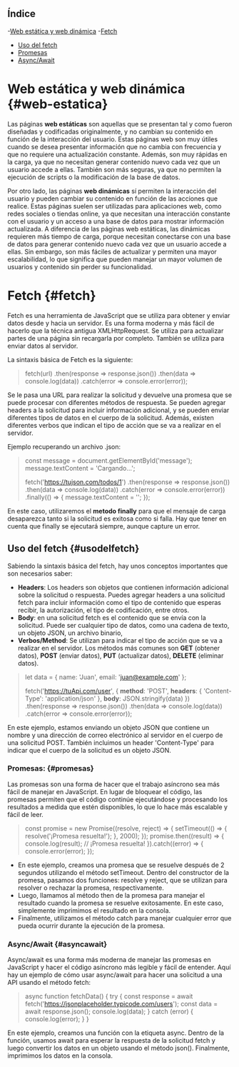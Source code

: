 ## Índice

-[Web estática y web dinámica](#web-estatica)
-[Fetch](#fetch)
 - [Uso del fetch](#usodelfetch)
 - [Promesas](#promesas)
 - [Async/Await](#asyncawait)

# Web estática y web dinámica {#web-estatica}

Las páginas **web estáticas** son aquellas que se presentan tal y como fueron diseñadas y codificadas originalmente, y no cambian su contenido en función de la interacción del usuario. Estas páginas web son muy útiles cuando se desea presentar información que no cambia con frecuencia y que no requiere una actualización constante. Además, son muy rápidas en la carga, ya que no necesitan generar contenido nuevo cada vez que un usuario accede a ellas. También son más seguras, ya que no permiten la ejecución de scripts o la modificación de la base de datos.

Por otro lado, las páginas **web dinámicas** sí permiten la interacción del usuario y pueden cambiar su contenido en función de las acciones que realice. Estas páginas suelen ser utilizadas para aplicaciones web, como redes sociales o tiendas online, ya que necesitan una interacción constante con el usuario y un acceso a una base de datos para mostrar información actualizada. 
A diferencia de las páginas web estáticas, las dinámicas requieren más tiempo de carga, porque necesitan conectarse con una base de datos para generar contenido nuevo cada vez que un usuario accede a ellas. Sin embargo, son más fáciles de actualizar y permiten una mayor escalabilidad, lo que significa que pueden manejar un mayor volumen de usuarios y contenido sin perder su funcionalidad.
	 
# Fetch {#fetch}

Fetch es una herramienta de JavaScript que se utiliza para obtener y enviar datos desde y hacia un servidor. Es una forma moderna y más fácil de hacerlo que la técnica antigua XMLHttpRequest. Se utiliza para actualizar partes de una página sin recargarla por completo. También se utiliza para enviar datos al servidor.

La sintaxis básica de Fetch es la siguiente: 

> fetch(url) .then(response => response.json()) .then(data => 
> console.log(data)) .catch(error =>  console.error(error));

Se le pasa una URL para realizar la solicitud y devuelve una promesa que se puede procesar con diferentes métodos de respuesta. Se pueden agregar headers a la solicitud para incluir información adicional, y se pueden enviar diferentes tipos de datos en el cuerpo de la solicitud. Además, existen diferentes verbos que indican el tipo de acción que se va a realizar en el servidor.

Ejemplo recuperando un archivo .json:

>
>const message = document.getElementById('message'); message.textContent = 'Cargando...';
>
> fetch('https://tujson.com/todos/1') .then(response
> => response.json()) .then(data =>  console.log(data)) .catch(error =>  console.error(error)) .finally(() => { message.textContent = ''; });

En este caso, utilizaremos el **metodo finally** para que el mensaje de carga desaparezca tanto si la solicitud es exitosa como si falla. Hay que tener en cuenta que finally se ejecutará siempre, aunque capture un error.

## Uso del fetch {#usodelfetch}

Sabiendo la sintaxis básica del fetch, hay unos conceptos importantes que son necesarios saber:
-   **Headers**: Los headers son objetos que contienen información adicional sobre la solicitud o respuesta. Puedes agregar headers a una solicitud fetch para incluir información como el tipo de contenido que esperas recibir, la autorización, el tipo de codificación, entre otros.
- **Body**: en una solicitud fetch es el contenido que se envía con la solicitud. Puede ser cualquier tipo de datos, como una cadena de texto, un objeto JSON, un archivo binario,
-   **Verbos/Method**: Se utilizan para indicar el tipo de acción que se va a realizar en el servidor. Los métodos más comunes son **GET** (obtener datos), **POST** (enviar datos), **PUT** (actualizar datos), **DELETE** (eliminar datos).
    
> let data = { name: 'Juan', email: 'juan@example.com' };
> 
> fetch('https://tuApi.com/user', {
>  **method**: 'POST', 
>  **headers**: {
> 'Content-Type': 'application/json' }, 
> **body**: JSON.stringify(data) })
> .then(response => response.json()) .then(data =>  console.log(data))
> .catch(error =>  console.error(error)); 

En este ejemplo, estamos enviando un objeto JSON que contiene un nombre y una dirección de correo electrónico al servidor en el cuerpo de una solicitud POST. También incluimos un header 'Content-Type' para indicar que el cuerpo de la solicitud es un objeto JSON.

### Promesas: {#promesas}


Las promesas son una forma de hacer que el trabajo asíncrono sea más fácil de manejar en JavaScript. En lugar de bloquear el código, las promesas permiten que el código continúe ejecutándose y procesando los resultados a medida que estén disponibles, lo que lo hace más escalable y fácil de leer.

> const promise = new  Promise((resolve, reject) => { setTimeout(() => {
> resolve('¡Promesa resuelta!'); }, 2000); }); promise.then((result) =>
> { console.log(result); // ¡Promesa resuelta! }).catch((error) => {
> console.error(error); });

 - En este ejemplo, creamos una promesa que se resuelve después de 2 segundos utilizando el método setTimeout. Dentro del constructor de la promesa, pasamos dos funciones: resolve y reject, que se utilizan para resolver o rechazar la promesa, respectivamente.
 - Luego, llamamos al método then de la promesa para manejar el resultado cuando la promesa se resuelve exitosamente. En este caso, simplemente imprimimos el resultado en la consola.
 - Finalmente, utilizamos el método catch para manejar cualquier error que pueda ocurrir durante la ejecución de la promesa.

### Async/Await {#asyncawait}
Async/await es una forma más moderna de manejar las promesas en JavaScript y hacer el código asíncrono más legible y fácil de entender. Aquí hay un ejemplo de cómo usar async/await para hacer una solicitud a una API usando el método fetch:

> async  function  fetchData() { try { const response = await 
> fetch('https://jsonplaceholder.typicode.com/users'); const data =
> await response.json(); console.log(data); } catch (error) {
> console.log(error); } }

En este ejemplo, creamos una función con la etiqueta async. Dentro de la función, usamos await para esperar la respuesta de la solicitud fetch y luego convertir los datos en un objeto usando el método json(). Finalmente, imprimimos los datos en la consola.